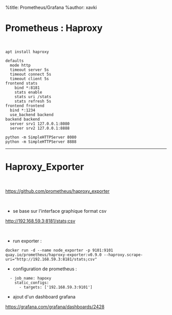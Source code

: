 %title: Prometheus/Grafana
%author: xavki


# Prometheus : Haproxy


<br>


```
apt install haproxy

defaults
  mode http
  timeout server 5s
  timeout connect 5s
  timeout client 5s
frontend stats
    bind *:8181
    stats enable
    stats uri /stats
    stats refresh 5s
frontend frontend
  bind *:1234
  use_backend backend
backend backend
  server srv1 127.0.0.1:8080
  server srv2 127.0.0.1:8888

python -m SimpleHTTPServer 8080
python -m SimpleHTTPServer 8888
```


-------------------------------------------------------------------------

# Haproxy_Exporter


<br>


https://github.com/prometheus/haproxy_exporter

<br>


* se base sur l'interface graphique format csv

http://192.168.59.3:8181/stats;csv


<br>


* run exporter :

```
docker run -d --name node_exporter -p 9101:9101 quay.io/prometheus/haproxy-exporter:v0.9.0 --haproxy.scrape-uri="http://192.168.59.3:8181/stats;csv"
```

* configuration de prometheus :

```
  - job_name: hapoxy
    static_configs:
      - targets: ['192.168.59.3:9101']
```

* ajout d'un dashboard grafana


https://grafana.com/grafana/dashboards/2428
